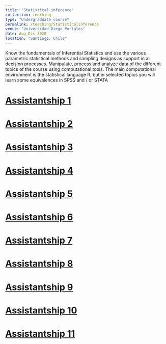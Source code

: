 ```yaml
---
title: "Statistical inference"
collection: teaching
type: "Undergraduate course"
permalink: /teaching/Statisticalinference
venue: "Universidad Diego Portales"
date: Aug-Dic 2020
location: "Santiago, Chile"
---
```


Know the fundamentals of Inferential Statistics and use the various parametric statistical methods and sampling designs as support in all decision processes.
Manipulate, process and analyze data of the different topics of the course using computational tools. 
The main computational environment is the statistical language R, but in selected topics you will learn some equivalences in SPSS and / or STATA

[Assistantship 1](https://drive.google.com/file/d/1gZgVa2pPSIOxxIsvj4xXxwDVLYT1WyFc/view?usp=sharing)
======

[Assistantship 2](https://drive.google.com/file/d/1C5U0a7kJWtytz22XLQo9WfLAIzG4TQaF/view?usp=sharing)
======
  
[Assistantship 3](https://drive.google.com/file/d/1cQ2XMUdxijSs2saB5a3qxwOsQ25v7cXW/view?usp=sharing)
======
  
[Assistantship 4](https://drive.google.com/file/d/1WM7rcdZSiQ1fK3zuFBOCmFrkJtmPSYSh/view?usp=sharing)
======
  
[Assistantship 5](https://drive.google.com/file/d/1fsCAMdJuEAEYFrZ6NZi3KAYrICggNQVR/view?usp=sharing)
======
  
[Assistantship 6](https://drive.google.com/file/d/1FKo9rDOSBvBzv-to2fRByxL0VNws2PVU/view?usp=sharing)
======
    
[Assistantship 7](https://drive.google.com/file/d/1NEFpst000lt31d5quSh0oX_W_dUgonYC/view?usp=sharing)
======
    
[Assistantship 8](https://drive.google.com/file/d/1jx9FSs-O0kIIKr5nUJikVVzEU3PN7kj7/view?usp=sharing)
======
    
[Assistantship 9](https://drive.google.com/file/d/1CaoRmix0GrvudfV5qmaNAqMNLlDhWTiX/view?usp=sharing)
======
    
[Assistantship 10](https://drive.google.com/file/d/1aEfM68zoAzGV2d1WqACXayrrrBVniV-M/view?usp=sharing)
======
    
[Assistantship 11](https://drive.google.com/file/d/1gKhc8KDTYgjX2hiVEViPAcN95sQC1eHP/view?usp=sharing)
======
    

    
